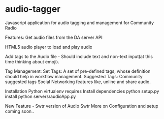 # audio-tagger
Javascript application for audio tagging and management for Community
Radio

Features:
Get audio files from the DA server API

HTML5 audio player to load and play audio

Add tags to the Audio file - Should include text and non-text input(at this
time thinking about emoji).

Tag Management:
Set Tags: A set of pre-defined tags, whose definition should help in
workflow management.
Suggested Tags: Community suggested tags
Social Networking features like, unline and share audio.

Installation
Python virtualenv requires
Install dependencies
python setup.py install
python servers/audioApp.py

New Feature - Swtr version of Audio Swtr
More on Configuration and setup coming soon..


